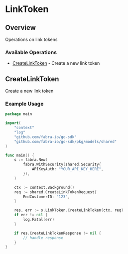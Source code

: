 # LinkToken

## Overview

Operations on link tokens

### Available Operations

* [CreateLinkToken](#createlinktoken) - Create a new link token

## CreateLinkToken

Create a new link token

### Example Usage

```go
package main

import(
	"context"
	"log"
	"github.com/fabra-io/go-sdk"
	"github.com/fabra-io/go-sdk/pkg/models/shared"
)

func main() {
    s := fabra.New(
        fabra.WithSecurity(shared.Security{
            APIKeyAuth: "YOUR_API_KEY_HERE",
        }),
    )

    ctx := context.Background()    
    req := shared.CreateLinkTokenRequest{
        EndCustomerID: "123",
    }

    res, err := s.LinkToken.CreateLinkToken(ctx, req)
    if err != nil {
        log.Fatal(err)
    }

    if res.CreateLinkTokenResponse != nil {
        // handle response
    }
}
```
